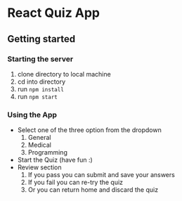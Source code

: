 # React Quiz App

## Getting started

### Starting the server

1. clone directory to local machine
2. cd into directory
3. run `npm install`
4. run `npm start`

### Using the App

* Select one of the three option from the dropdown
    1. General
    2. Medical
    3. Programming
* Start the Quiz (have fun :)
* Review section
    1. If you pass you can submit and save your answers
    2. If you fail you can re-try the quiz
    3. Or you can return home and discard the quiz
